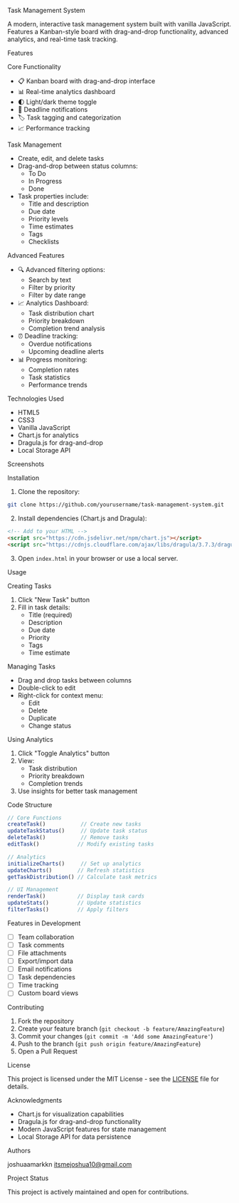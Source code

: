 Task Management System

A modern, interactive task management system built with vanilla JavaScript. Features a Kanban-style board with drag-and-drop functionality, advanced analytics, and real-time task tracking.

Features

Core Functionality
- 📋 Kanban board with drag-and-drop interface
- 📊 Real-time analytics dashboard
- 🌓 Light/dark theme toggle
- 🔔 Deadline notifications
- 🏷️ Task tagging and categorization
- 📈 Performance tracking

Task Management
- Create, edit, and delete tasks
- Drag-and-drop between status columns:
  - To Do
  - In Progress
  - Done
- Task properties include:
  - Title and description
  - Due date
  - Priority levels
  - Time estimates
  - Tags
  - Checklists

Advanced Features
- 🔍 Advanced filtering options:
  - Search by text
  - Filter by priority
  - Filter by date range
- 📈 Analytics Dashboard:
  - Task distribution chart
  - Priority breakdown
  - Completion trend analysis
- ⏰ Deadline tracking:
  - Overdue notifications
  - Upcoming deadline alerts
- 📊 Progress monitoring:
  - Completion rates
  - Task statistics
  - Performance trends

Technologies Used

- HTML5
- CSS3
- Vanilla JavaScript
- Chart.js for analytics
- Dragula.js for drag-and-drop
- Local Storage API

Screenshots



Installation

1. Clone the repository:
```bash
git clone https://github.com/yourusername/task-management-system.git
```

2. Install dependencies (Chart.js and Dragula):
```html
<!-- Add to your HTML -->
<script src="https://cdn.jsdelivr.net/npm/chart.js"></script>
<script src="https://cdnjs.cloudflare.com/ajax/libs/dragula/3.7.3/dragula.min.js"></script>
```

3. Open `index.html` in your browser or use a local server.

Usage

Creating Tasks
1. Click "New Task" button
2. Fill in task details:
   - Title (required)
   - Description
   - Due date
   - Priority
   - Tags
   - Time estimate

Managing Tasks
- Drag and drop tasks between columns
- Double-click to edit
- Right-click for context menu:
  - Edit
  - Delete
  - Duplicate
  - Change status

Using Analytics
1. Click "Toggle Analytics" button
2. View:
   - Task distribution
   - Priority breakdown
   - Completion trends
3. Use insights for better task management

Code Structure

```javascript
// Core Functions
createTask()           // Create new tasks
updateTaskStatus()     // Update task status
deleteTask()           // Remove tasks
editTask()            // Modify existing tasks

// Analytics
initializeCharts()     // Set up analytics
updateCharts()        // Refresh statistics
getTaskDistribution() // Calculate task metrics

// UI Management
renderTask()          // Display task cards
updateStats()         // Update statistics
filterTasks()         // Apply filters
```

Features in Development

- [ ] Team collaboration
- [ ] Task comments
- [ ] File attachments
- [ ] Export/import data
- [ ] Email notifications
- [ ] Task dependencies
- [ ] Time tracking
- [ ] Custom board views

Contributing

1. Fork the repository
2. Create your feature branch (`git checkout -b feature/AmazingFeature`)
3. Commit your changes (`git commit -m 'Add some AmazingFeature'`)
4. Push to the branch (`git push origin feature/AmazingFeature`)
5. Open a Pull Request

License

This project is licensed under the MIT License - see the [LICENSE](LICENSE) file for details.

Acknowledgments

- Chart.js for visualization capabilities
- Dragula.js for drag-and-drop functionality
- Modern JavaScript features for state management
- Local Storage API for data persistence

Authors

joshuaamarkkn
itsmejoshua10@gmail.com

Project Status

This project is actively maintained and open for contributions.